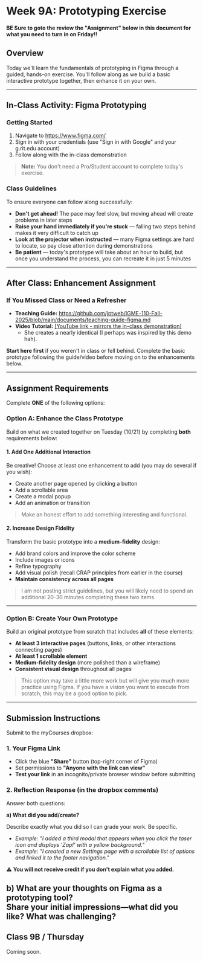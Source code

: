 # Week 9A: Prototyping Exercise

**BE Sure to goto the review the "Assignment" below in this document for what you need to turn in on Friday!!**

## Overview
Today we'll learn the fundamentals of prototyping in Figma through a guided, hands-on exercise. You'll follow along as we build a basic interactive prototype together, then enhance it on your own.

---

## In-Class Activity: Figma Prototyping

### Getting Started
1. Navigate to https://www.figma.com/
2. Sign in with your credentials (use "Sign in with Google" and your g.rit.edu account)
3. Follow along with the in-class demonstration

> **Note:** You don't need a Pro/Student account to complete today's exercise.

### Class Guidelines
To ensure everyone can follow along successfully:

- **Don't get ahead!** The pace may feel slow, but moving ahead will create problems in later steps
- **Raise your hand immediately if you're stuck** — falling two steps behind makes it very difficult to catch up
- **Look at the projector when instructed** — many Figma settings are hard to locate, so pay close attention during demonstrations
- **Be patient** — today's prototype will take about an hour to build, but once you understand the process, you can recreate it in just 5 minutes

---

## After Class: Enhancement Assignment

### If You Missed Class or Need a Refresher
- **Teaching Guide:** https://github.com/jptweb/IGME-110-Fall-2025/blob/main/documents/teaching-guide-figma.md
- **Video Tutorial:** [[YouTube link - mirrors the in-class demonstration]](https://www.youtube.com/watch?v=v1UKB-0EUhQ)
  - She creates a nearly identical (I perhaps was inspired by this demo hah).

**Start here first** if you weren't in class or fell behind. Complete the basic prototype following the guide/video before moving on to the enhancements below.

---

## Assignment Requirements

Complete **ONE** of the following options:

### Option A: Enhance the Class Prototype

Build on what we created together on Tuesday (10/21) by completing **both** requirements below:

#### 1. Add One Additional Interaction
Be creative! Choose at least one enhancement to add (you may do several if you wish):
- Create another page opened by clicking a button
- Add a scrollable area
- Create a modal popup
- Add an animation or transition

> Make an honest effort to add something interesting and functional.

#### 2. Increase Design Fidelity
Transform the basic prototype into a **medium-fidelity** design:
- Add brand colors and improve the color scheme
- Include images or icons
- Refine typography
- Add visual polish (recall CRAP principles from earlier in the course)
- **Maintain consistency across all pages**

> I am not posting strict guidelines, but you will likely need to spend an additional 20-30 minutes completing these two items.

---

### Option B: Create Your Own Prototype

Build an original prototype from scratch that includes **all** of these elements:
- **At least 3 interactive pages** (buttons, links, or other interactions connecting pages)
- **At least 1 scrollable element**
- **Medium-fidelity design** (more polished than a wireframe)
- **Consistent visual design** throughout all pages

> This option may take a little more work but will give you much more practice using Figma. If you have a vision you want to execute from scratch, this may be a good option to pick.

---

## Submission Instructions

Submit to the myCourses dropbox:

### 1. Your Figma Link
- Click the blue **"Share"** button (top-right corner of Figma)
- Set permissions to **"Anyone with the link can view"**
- **Test your link** in an incognito/private browser window before submitting

### 2. Reflection Response (in the dropbox comments)

Answer both questions:

**a) What did you add/create?** 

Describe exactly what you did so I can grade your work. Be specific.
- *Example: "I added a third modal that appears when you click the taser icon and displays 'Zap!' with a yellow background."*
- *Example: "I created a new Settings page with a scrollable list of options and linked it to the footer navigation."*

⚠️ **You will not receive credit if you don't explain what you added.**

**b) What are your thoughts on Figma as a prototyping tool?**  
Share your initial impressions—what did you like? What was challenging?
---

## Class 9B / Thursday
Coming soon.
